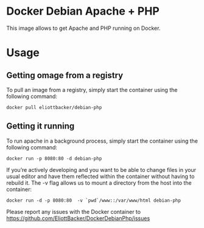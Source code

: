 # Docker Debian Apache + PHP
This image allows to get Apache and PHP running on Docker.

# Usage
## Getting omage from a registry
To pull an image from a registry, simply start the container using the following command:
```
docker pull eliottbacker/debian-php
```

## Getting it running
To run apache in a background process, simply start the container using the following command:
```
docker run -p 8080:80 -d debian-php
```

If you’re actively developing and you want to be able to change files in your usual editor and have them reflected within the container without having to rebuild it. The -v flag allows us to mount a directory from the host into the container:
```
docker run -d -p 8080:80  -v `pwd`/www::/var/www/html debian-php
```

Please report any issues with the Docker container to https://github.com/EliottBacker/DockerDebianPhp/issues
